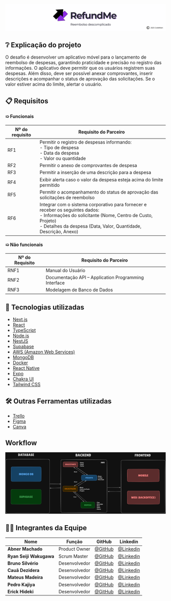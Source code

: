 ![RefundMe](docs/banner-refundme.png)

## ❔ Explicação do projeto  

O desafio é desenvolver um aplicativo móvel para o lançamento de reembolso de despesas, garantindo praticidade e precisão no registro das informações. O aplicativo deve permitir que os usuários registrem suas despesas. Além disso, deve ser possível anexar comprovantes, inserir descrições e acompanhar o status de aprovação das solicitações. Se o valor estiver acima do limite, alertar o usuário.
<!--
## 👀 Demonstração do produto
➯ [Vídeo de demonstração](https://youtu.be/D8LDeAe5Wgo)

## 📄 Backlog
➯ Acesse o backlog completo [aqui](https://cold-spice-64e.notion.site/12128f34d09580f5a685f331ad284884?v=12128f34d09581d790f6000c6fa5996d&pvs=4)
-->

## 📋 Requisitos
#### ➯ Funcionais
| Nº do requisito | Requisito do Parceiro                                                                                                                         |
| ------------------- | ----------------------------------------------------------------------------------------------------------------------------------------------- |
| RF1                 | Permitir o registro de despesas informando:<br> - Tipo de despesa<br> - Data da despesa<br> - Valor ou quantidade |
| RF2                 | Permitir o anexo de comprovantes de despesa |
| RF3                 | Permitir a inserção de uma descrição para a despesa |
| RF4                 | Exibir alerta caso o valor da despesa esteja acima do limite permitido |
| RF5                 | Permitir o acompanhamento do status de aprovação das solicitações de reembolso |
| RF6                 | Integrar com o sistema corporativo para fornecer e receber os seguintes dados:<br> - Informações do solicitante (Nome, Centro de Custo, Projeto)<br> - Detalhes da despesa (Data, Valor, Quantidade, Descrição, Anexo)|

#### ➯ Não funcionais
| Nº do Requisito | Requisito do Parceiro                                      |
| ------------------- | ---------------------------------------------------------- |
| RNF1                | Manual do Usuário |
| RNF2                | Documentação API – Application Programming Interface|
| RNF3                | Modelagem de Banco de Dados |


## 🧰 Tecnologias utilizadas
- [Next.js](https://nextjs.org)
- [React](https://react.dev)
- [TypeScript](https://www.typescriptlang.org)
- [Node.js](https://nodejs.org)
- [NestJS](https://nestjs.com)
- [Supabase](https://supabase.com)
- [AWS (Amazon Web Services)](https://aws.amazon.com)
- [MongoDB](https://www.mongodb.com)
- [Docker](https://www.docker.com)
- [React Native](https://reactnative.dev)
- [Expo](https://expo.dev)
- [Chakra UI](https://chakra-ui.com)
- [Tailwind CSS](https://tailwindcss.com)
  
## 🛠️ Outras Ferramentas utilizadas
- [Trello](https://www.trello.com)
- [Figma](https://www.figma.com)
- [Canva](https://www.canva.com)

## Workflow

![Workflow](docs/workflowAPI.png)

## 👨‍💻 Integrantes da Equipe

<div align="center">
  
|Nome|Função|GitHub|Linkedin|
| -------- |-------- |-------- |-------- |
|**Abner Machado**|Product Owner|[@GitHub](https://github.com/abnerdouglas)|[@Linkedin](https://www.linkedin.com/in/abner-douglas-a70a9b199/)
|**Ryan Seiji Wakugawa**|Scrum Master|[@GitHub](https://github.com/ryan-wakugawa)|[@Linkedin](https://www.linkedin.com/in/ryan-wakugawa-526bbb27a)
|**Bruno Silvério**|Desenvolvedor|[@GitHub](https://github.com/BrunoVieira30)|[@Linkedin](https://www.linkedin.com/in/bruno-vieira-b999a2224/)
|**Cauã Dezidera**|Desenvolvedor|[@GitHub](https://github.com/CauaDezidera)|[@Linkedin](https://www.linkedin.com/in/cauã-dezidera-375736275/) 
|**Mateus Madeira**|Desenvolvedor|[@GitHub](https://github.com/mafemad)|[@Linkedin](https://www.linkedin.com/in/mateus-ferreira-madeira)
|**Pedro Kajiya**|Desenvolvedor|[@GitHub](https://github.com/kajiyap)|[@Linkedin](https://www.linkedin.com/in/pedro-santos-kajiya-65763b260/)
|**Erick Hideki**|Desenvolvedor|[@GitHub](https://github.com/erickhoawata)|[@Linkedin](http://linkedin.com/in/érick-awata)

<br>  
  
</div>
